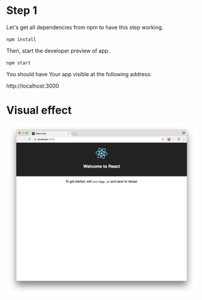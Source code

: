 # Step 1

Let's get all dependencies from npm to have this step working.

`npm install`

Then, start the developer preview of app.

`npm start`

You should have Your app visible at the following address:

http://localhost:3000

# Visual effect

[![Local](step1screen.png "Screenshot")](step1screen.png "Screenshot")